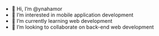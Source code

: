 - 👋 Hi, I’m @ynahamor
- 👀 I’m interested in mobile application development
- 🌱 I’m currently learning web development
- 💞️ I’m looking to collaborate on back-end web development

<!---
ynahamor/ynahamor is a ✨ special ✨ repository because its `README.md` (this file) appears on your GitHub profile.
You can click the Preview link to take a look at your changes.
--->

